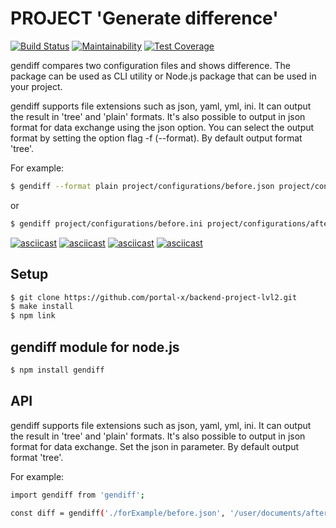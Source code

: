 # PROJECT 'Generate difference'

[![Build Status](https://travis-ci.org/portal-x/backend-project-lvl2.svg?branch=master)](https://travis-ci.org/portal-x/backend-project-lvl2)
[![Maintainability](https://api.codeclimate.com/v1/badges/413a2f24806cbc5270d3/maintainability)](https://codeclimate.com/github/portal-x/backend-project-lvl2/maintainability)
[![Test Coverage](https://api.codeclimate.com/v1/badges/413a2f24806cbc5270d3/test_coverage)](https://codeclimate.com/github/portal-x/backend-project-lvl2/test_coverage)

gendiff compares two configuration files and shows difference.
The package can be used as CLI utility or Node.js package that can be used in your project.

gendiff supports file extensions such as json, yaml, yml, ini. It can output the result in 'tree' and 'plain' formats. It's also possible to output in json format for data exchange using the json option. You can select the output format by setting the option flag -f (--format). By default output format 'tree'.

For example:

```bash
$ gendiff --format plain project/configurations/before.json project/configurations/after.json
```

or

```bash
$ gendiff project/configurations/before.ini project/configurations/after.ini
```

[![asciicast](https://asciinema.org/a/wqiAl0MuWK2Ntixk9XQKkNS5D.svg)](https://asciinema.org/a/wqiAl0MuWK2Ntixk9XQKkNS5D)
[![asciicast](https://asciinema.org/a/DjwYoe9T8EP9Zf9hEgxo28WOe.svg)](https://asciinema.org/a/DjwYoe9T8EP9Zf9hEgxo28WOe)
[![asciicast](https://asciinema.org/a/ONHRxftuhPFNoiG4COiVs9Dyx.svg)](https://asciinema.org/a/ONHRxftuhPFNoiG4COiVs9Dyx)
[![asciicast](https://asciinema.org/a/MhrL7IBgGzgaN9fSH9QVtKntf.svg)](https://asciinema.org/a/MhrL7IBgGzgaN9fSH9QVtKntf)

## Setup

```sh
$ git clone https://github.com/portal-x/backend-project-lvl2.git
$ make install
$ npm link
```

## gendiff module for node.js

```sh
$ npm install gendiff
```

## API

gendiff supports file extensions such as json, yaml, yml, ini. It can output the result in 'tree' and 'plain' formats. It's also possible to output in json format for data exchange. Set the json in parameter. By default output format 'tree'.

For example:

```sh
import gendiff from 'gendiff';

const diff = gendiff('./forExample/before.json', '/user/documents/after.json', 'json');

```
